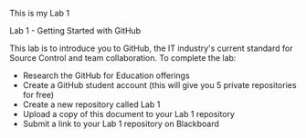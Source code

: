 This is my Lab 1

Lab 1 - Getting Started with GitHub

This lab is to introduce you to GitHub, the IT industry's current standard for Source Control and team collaboration.  To complete the lab:

- Research the GitHub for Education offerings
- Create a GitHub student account (this will give you 5 private repositories for free)
- Create a new repository called Lab 1
- Upload a copy of this document to your Lab 1 repository
- Submit a link to your Lab 1 repository on Blackboard
